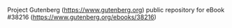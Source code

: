 Project Gutenberg (https://www.gutenberg.org) public repository for eBook #38216 (https://www.gutenberg.org/ebooks/38216)

